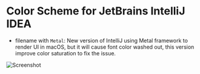 # Color Scheme for JetBrains IntelliJ IDEA

- filename with `Metal`: New version of IntelliJ using Metal framework to render UI in macOS, but it will cause font color washed out, this version improve color saturation to fix the issue. 

![Screenshot](https://github.com/Goston/IntelliJ-Color-Scheme/blob/master/Screenshot.png)